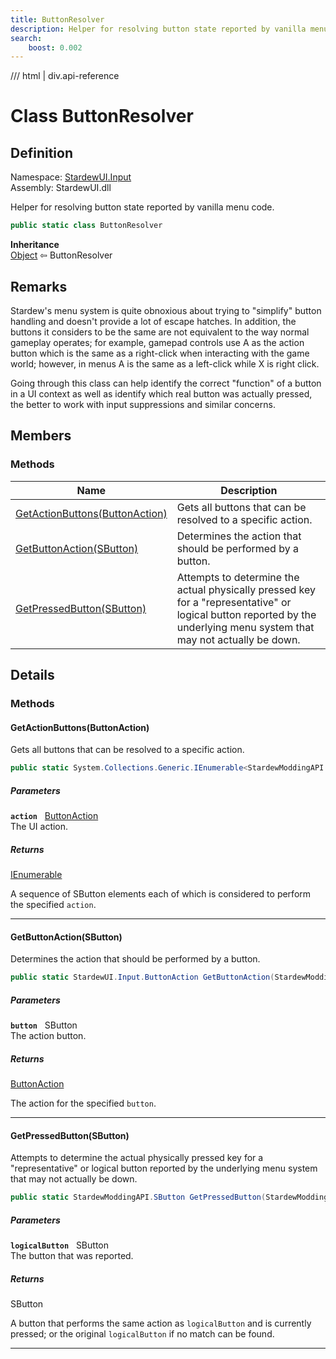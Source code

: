 ```yaml
---
title: ButtonResolver
description: Helper for resolving button state reported by vanilla menu code.
search:
    boost: 0.002
---
```


<link rel="stylesheet" href="/StardewUI/stylesheets/reference.css" />

/// html | div.api-reference

# Class ButtonResolver

## Definition

<div class="api-definition" markdown>

Namespace: [StardewUI.Input](index.md)  
Assembly: StardewUI.dll  

</div>

Helper for resolving button state reported by vanilla menu code.

```cs
public static class ButtonResolver
```

**Inheritance**  
[Object](https://learn.microsoft.com/en-us/dotnet/api/system.object) ⇦ ButtonResolver

## Remarks

Stardew's menu system is quite obnoxious about trying to "simplify" button handling and doesn't provide a lot of escape hatches. In addition, the buttons it considers to be the same are not equivalent to the way normal gameplay operates; for example, gamepad controls use A as the action button which is the same as a right-click when interacting with the game world; however, in menus A is the same as a left-click while X is right click. 

 Going through this class can help identify the correct "function" of a button in a UI context as well as identify which real button was actually pressed, the better to work with input suppressions and similar concerns.

## Members

### Methods

 | Name | Description |
| --- | --- |
| [GetActionButtons(ButtonAction)](#getactionbuttonsbuttonaction) | Gets all buttons that can be resolved to a specific action. | 
| [GetButtonAction(SButton)](#getbuttonactionsbutton) | Determines the action that should be performed by a button. | 
| [GetPressedButton(SButton)](#getpressedbuttonsbutton) | Attempts to determine the actual physically pressed key for a "representative" or logical button reported by the underlying menu system that may not actually be down. | 

## Details

### Methods

#### GetActionButtons(ButtonAction)

Gets all buttons that can be resolved to a specific action.

```cs
public static System.Collections.Generic.IEnumerable<StardewModdingAPI.SButton> GetActionButtons(StardewUI.Input.ButtonAction action);
```

##### Parameters

**`action`** &nbsp; [ButtonAction](buttonaction.md)  
The UI action.

##### Returns

[IEnumerable](https://learn.microsoft.com/en-us/dotnet/api/system.collections.generic.ienumerable-1)<SButton>

  A sequence of SButton elements each of which is considered to perform the specified `action`.

-----

#### GetButtonAction(SButton)

Determines the action that should be performed by a button.

```cs
public static StardewUI.Input.ButtonAction GetButtonAction(StardewModdingAPI.SButton button);
```

##### Parameters

**`button`** &nbsp; SButton  
The action button.

##### Returns

[ButtonAction](buttonaction.md)

  The action for the specified `button`.

-----

#### GetPressedButton(SButton)

Attempts to determine the actual physically pressed key for a "representative" or logical button reported by the underlying menu system that may not actually be down.

```cs
public static StardewModdingAPI.SButton GetPressedButton(StardewModdingAPI.SButton logicalButton);
```

##### Parameters

**`logicalButton`** &nbsp; SButton  
The button that was reported.

##### Returns

SButton

  A button that performs the same action as `logicalButton` and is currently pressed; or the original `logicalButton` if no match can be found.

-----

